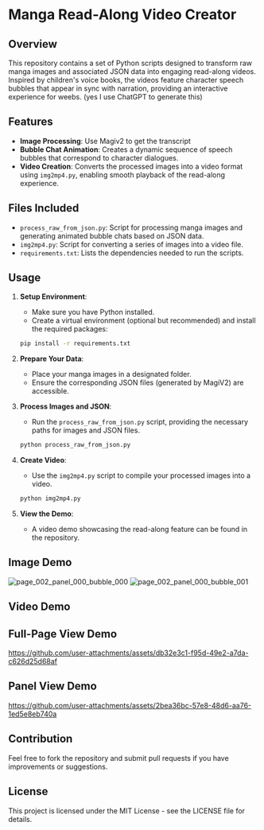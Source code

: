 # Manga Read-Along Video Creator

## Overview

This repository contains a set of Python scripts designed to transform raw manga images and associated JSON data into engaging read-along videos. Inspired by children's voice books, the videos feature character speech bubbles that appear in sync with narration, providing an interactive experience for weebs. (yes I use ChatGPT to generate this)

## Features

- **Image Processing**: Use Magiv2 to get the transcript
- **Bubble Chat Animation**: Creates a dynamic sequence of speech bubbles that correspond to character dialogues.
- **Video Creation**: Converts the processed images into a video format using `img2mp4.py`, enabling smooth playback of the read-along experience.

## Files Included

- `process_raw_from_json.py`: Script for processing manga images and generating animated bubble chats based on JSON data.
- `img2mp4.py`: Script for converting a series of images into a video file.
- `requirements.txt`: Lists the dependencies needed to run the scripts.

## Usage

1. **Setup Environment**: 
   - Make sure you have Python installed.
   - Create a virtual environment (optional but recommended) and install the required packages:

   ```bash
   pip install -r requirements.txt
   ```

2.  **Prepare Your Data**:
    
    *   Place your manga images in a designated folder.
    *   Ensure the corresponding JSON files (generated by MagiV2) are accessible.
3.  **Process Images and JSON**:
    
    *   Run the `process_raw_from_json.py` script, providing the necessary paths for images and JSON files.
    
    ```bash
    python process_raw_from_json.py
    ```
    
4.  **Create Video**:
    
    *   Use the `img2mp4.py` script to compile your processed images into a video.
    
    ```bash
    python img2mp4.py
    ```
    
5.  **View the Demo**:
    
    *   A video demo showcasing the read-along feature can be found in the repository.

Image Demo
----------

![page_002_panel_000_bubble_000](https://github.com/user-attachments/assets/94ca1f19-74f9-4339-8325-b5caf5e63c55)
![page_002_panel_000_bubble_001](https://github.com/user-attachments/assets/8c2132b2-2972-46b3-ae35-c350fac6f079)


Video Demo
----------

## Full-Page View Demo

https://github.com/user-attachments/assets/db32e3c1-f95d-49e2-a7da-c626d25d68af


## Panel View Demo

https://github.com/user-attachments/assets/2bea36bc-57e8-48d6-aa76-1ed5e8eb740a

Contribution
------------

Feel free to fork the repository and submit pull requests if you have improvements or suggestions.

License
-------

This project is licensed under the MIT License - see the LICENSE file for details.
